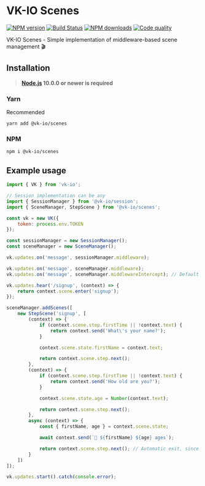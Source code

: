 # VK-IO Scenes
<a href="https://www.npmjs.com/package/@vk-io/scenes"><img src="https://img.shields.io/npm/v/@vk-io/scenes.svg?style=flat-square" alt="NPM version"></a>
<a href="https://travis-ci.org/negezor/vk-io"><img src="https://img.shields.io/travis/negezor/vk-io.svg?style=flat-square" alt="Build Status"></a>
<a href="https://www.npmjs.com/package/@vk-io/scenes"><img src="https://img.shields.io/npm/dt/@vk-io/scenes.svg?style=flat-square" alt="NPM downloads"></a>
<a href="https://www.codacy.com/app/negezor/vk-io"><img src="https://img.shields.io/codacy/grade/25ee36d46e6e498981a74f8b0653aacc.svg?style=flat-square" alt="Code quality"></a>

VK-IO Scenes - Simple implementation of middleware-based scene management 🎬

## Installation
> **[Node.js](https://nodejs.org/) 10.0.0 or newer is required**  

### Yarn
Recommended
```
yarn add @vk-io/scenes
```

### NPM
```
npm i @vk-io/scenes
```

## Example usage
```js
import { VK } from 'vk-io';

// Session implementation can be any
import { SessionManager } from '@vk-io/session';
import { SceneManager, StepScene } from '@vk-io/scenes';

const vk = new VK({
	token: process.env.TOKEN
});

const sessionManager = new SessionManager();
const sceneManager = new SceneManager();

vk.updates.on('message', sessionManager.middleware);

vk.updates.on('message', sceneManager.middleware);
vk.updates.on('message', sceneManager.middlewareIntercept); // Default scene entry handler

vk.updates.hear('/signup', (context) => {
	return context.scene.enter('signup');
});

sceneManager.addScenes([
	new StepScene('signup', [
		(context) => {
			if (context.scene.step.firstTime || !context.text) {
				return context.send('What\'s your name?');
			}

			context.scene.state.firstName = context.text;

			return context.scene.step.next();
		},
		(context) => {
			if (context.scene.step.firstTime || !context.text) {
				return context.send('How old are you?');
			}

			context.scene.state.age = Number(context.text);

			return context.scene.step.next();
		},
		async (context) => {
			const { firstName, age } = context.scene.state;

			await context.send(`👤 ${firstName} ${age} ages`);

			return context.scene.step.next(); // Automatic exit, since this is the last scene
		}
	])
]);

vk.updates.start().catch(console.error);
```
